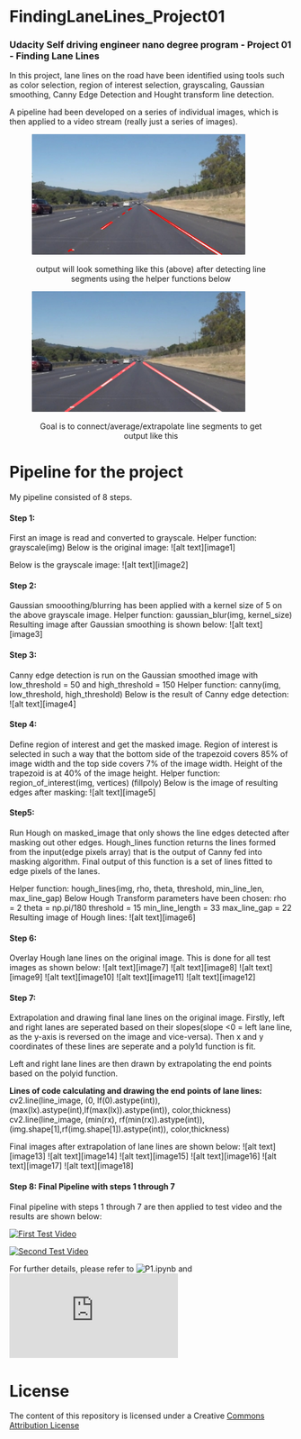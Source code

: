 # FindingLaneLines_Project01
### Udacity Self driving engineer nano degree program - Project 01 - Finding Lane Lines

In this project, lane lines on the road have been identified using tools such as color selection, region of interest selection, grayscaling, Gaussian smoothing, Canny Edge Detection and Hought transform line detection.

A pipeline had been developed on a series of individual images, which is then applied to a video stream (really just a series of images). 

<figure>
 <img src="examples/line-segments-example.jpg" width="380" alt="Combined Image" />
 <figcaption>
 <p></p> 
 <p style="text-align: center;">  output will look something like this (above) after detecting line segments using the helper functions below </p> 
 </figcaption>
</figure>
 <p></p> 
<figure>
 <img src="examples/laneLines_thirdPass.jpg" width="380" alt="Combined Image" />
 <figcaption>
 <p></p> 
 <p style="text-align: center;">  Goal is to connect/average/extrapolate line segments to get output like this</p> 
 </figcaption>
</figure>

# Pipeline for the project
My pipeline consisted of 8 steps.

####  Step 1:
First an image is read and converted to grayscale. 
Helper function: grayscale(img)
Below is the original image:
![alt text][image1]

Below is the grayscale image:
![alt text][image2]

#### Step 2:
Gaussian smooothing/blurring has been applied with a kernel size of 5 on the above grayscale image. 
Helper function: gaussian_blur(img, kernel_size)
Resulting image after Gaussian smoothing is shown below:
![alt text][image3]

#### Step 3:
Canny edge detection is run on the Gaussian smoothed image with low_threshold = 50 and high_threshold = 150
Helper function: canny(img, low_threshold, high_threshold)
Below is the result of Canny edge detection:
![alt text][image4]

#### Step 4: 
Define region of interest and get the masked image. Region of interest is selected in such a way that the bottom side of the trapezoid covers 85% of image width and the top side covers 7% of the image width. Height of the trapezoid is at 40% of the image height.
Helper function: region_of_interest(img, vertices) (fillpoly)
Below is the image of resulting edges after masking:
![alt text][image5]

#### Step5:
Run Hough on masked_image that only shows the line edges detected after masking out other edges. Hough_lines function returns the lines formed from the input(edge pixels array) that is the output of Canny fed into masking algorithm. Final output of this function is a set of lines fitted to edge pixels of the lanes.

Helper function: hough_lines(img, rho, theta, threshold, min_line_len, max_line_gap)
Below Hough Transform parameters have been chosen:
rho = 2
theta = np.pi/180
threshold = 15
min_line_length = 33
max_line_gap = 22
Resulting image of Hough lines:
![alt text][image6]


#### Step 6: 
Overlay Hough lane lines on the original image. This is done for all test images as shown below:
![alt text][image7]
![alt text][image8]
![alt text][image9]
![alt text][image10]
![alt text][image11]
![alt text][image12]

#### Step 7:
Extrapolation and drawing final lane lines on the original image. Firstly, left and right lanes are seperated based on their slopes(slope <0 = left lane line, as the y-axis is reversed on the image and vice-versa). Then x and y coordinates of these lines are seperate and a poly1d function is fit.

Left and right lane lines are then drawn by extrapolating the end points based on the polyid function.

**Lines of code calculating and drawing the end points of lane lines:**
cv2.line(line_image, (0, lf(0).astype(int)), (max(lx).astype(int),lf(max(lx)).astype(int)), color,thickness)
cv2.line(line_image, (min(rx), rf(min(rx)).astype(int)), (img.shape[1],rf(img.shape[1]).astype(int)), color,thickness)

Final images after extrapolation of lane lines are shown below:
![alt text][image13]
![alt text][image14]
![alt text][image15]
![alt text][image16]
![alt text][image17]
![alt text][image18]

#### Step 8: Final Pipeline with steps 1 through 7
Final pipeline with steps 1 through 7 are then applied to test video and the results are shown below:

[![First Test Video](https://img.youtube.com/vi/cKHCOd_8zn0/0.jpg)](https://www.youtube.com/watch?v=cKHCOd_8zn0)

[![Second Test Video](https://img.youtube.com/vi/KllC-hVnadA/0.jpg)](https://www.youtube.com/watch?v=KllC-hVnadA)

For further details, please refer to ![P1.ipynb](https://github.com/RMandava6/FindingLaneLines_Project01/blob/master/P1.ipynb) and ![writeup.md](https://github.com/RMandava6/FindingLaneLines_Project01/blob/master/writeup_template.md)

# License

The content of this repository is licensed under a Creative <a href="https://creativecommons.org/licenses/by/3.0/us/">Commons Attribution License</a> 
